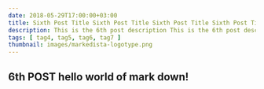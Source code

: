 ```yaml
---
date: 2018-05-29T17:00:00+03:00
title: Sixth Post Title Sixth Post Title Sixth Post Title Sixth Post Title Sixth Post Title Sixth Post Title Sixth Post Title Sixth Post Title Sixth Post Title
description: This is the 6th post description This is the 6th post description This is the 6th post description This is the 6th post description This is the 6th post description This is the 6th post description This is the 6th post description
tags: [ tag4, tag5, tag6, tag7 ]
thumbnail: images/markedista-logotype.png
---
```

## 6th POST **hello world** of mark down!